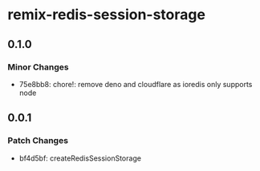 # remix-redis-session-storage

## 0.1.0

### Minor Changes

- 75e8bb8: chore!: remove deno and cloudflare as ioredis only supports node

## 0.0.1

### Patch Changes

- bf4d5bf: createRedisSessionStorage
